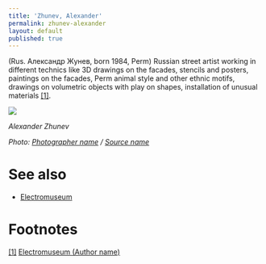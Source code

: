 ```yaml
---
title: 'Zhunev, Alexander'
permalink: zhunev-alexander
layout: default
published: true
---
```


(Rus. Александр Жунев, born 1984, Perm) Russian street artist working in different technics like 3D drawings on the facades, stencils and posters, paintings on the facades, Perm animal style and other ethnic motifs, drawings on volumetric objects with play on shapes, installation of unusual materials <span id="a1">[\[1\]](#f1)</span>.

![](/images/image-name.jpg)

*Alexander Zhunev*

*Photo: [Photographer name](index) / [Source name](index)*


# See also

- [Electromuseum](electromuseum)


# Footnotes

[[1]](#a1) <span id="f1"></span> [Electromuseum (Author name)](http://example.net/article)
